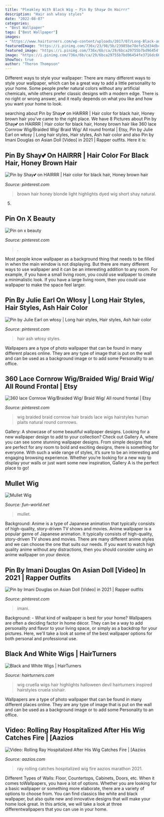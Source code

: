 ```yaml
---
title: "Pleakley With Black Wig ~ Pin By Shay💕 On Hairrr"
description: "Hair ash włosy styles"
date: "2022-08-07"
categories:
- "Best Wallpaper"
tags: ["Best Wallpaper"]
images:
- "https://www.hairturners.com/wp-content/uploads/2017/07/Long-Black-and-White-Wig.jpg"
featuredImage: "https://i.pinimg.com/736x/23/98/5b/23985be78efe52d34dbc10405a9b1cb8.jpg"
featured_image: "https://i.pinimg.com/736x/6b/ca/29/6bca29755b7bd96454fe3716dc66bd44.jpg"
image: "https://i.pinimg.com/736x/6b/ca/29/6bca29755b7bd96454fe3716dc66bd44.jpg"
ShowToc: true
author: "Theron Thompson"
---
```



Different ways to style your wallpaper:
There are many different ways to style your wallpaper, which can be a great way to add a little personality to your home. Some people prefer natural colors without any artificial chemicals, while others prefer classic designs with a modern edge. There is no right or wrong answer, and it really depends on what you like and how you want your home to look.

	

		
searching about Pin by Shay💕 on HAIRRR | Hair color for black hair, Honey brown hair you've came to the right place. We have 8 Pictures about Pin by Shay💕 on HAIRRR | Hair color for black hair, Honey brown hair like 360 lace Cornrow Wig/Braided Wig/ Braid Wig/ All round frontal | Etsy, Pin by Julie Earl on włosy | Long hair styles, Hair styles, Ash hair color and also Pin by Imani Douglas on Asian Doll [Video] in 2021 | Rapper outfits. Here it is:
		
    
## Pin By Shay💕 On HAIRRR | Hair Color For Black Hair, Honey Brown Hair

<img loading=lazy src="https://i.pinimg.com/736x/29/7e/7d/297e7d0062e0422432dfc4907bfa1234.jpg" onerror="this.onerror=null;this.src='https://tse3.mm.bing.net/th?id=OIP.VeDnhZJqcE5qcGIWDcH9aQHaLN&amp;pid=15.1';" alt="Pin by Shay💕 on HAIRRR | Hair color for black hair, Honey brown hair">

_Source: pinterest.com_

>brown hair honey blonde light highlights dyed wig short shay natural. 

	

5.

    
## Pin On X Beauty

<img loading=lazy src="https://i.pinimg.com/736x/03/10/5d/03105db043d5c52253dfd1249bd88df1.jpg" onerror="this.onerror=null;this.src='https://tse4.mm.bing.net/th?id=OIP.xmklH4b5QNp01RC2vF-ANgHaNK&amp;pid=15.1';" alt="Pin on x beauty">

_Source: pinterest.com_

>. 

	

Most people know wallpaper as a background thing that needs to be filled in when the main window is not displaying. But there are many different ways to use wallpaper and it can be an interesting addition to any room. For example, if you have a small living room, you could use wallpaper to create a minimalistic look. If you have a large living room, then you could use wallpaper to make the space feel larger.

    
## Pin By Julie Earl On Włosy | Long Hair Styles, Hair Styles, Ash Hair Color

<img loading=lazy src="https://i.pinimg.com/736x/6b/ca/29/6bca29755b7bd96454fe3716dc66bd44.jpg" onerror="this.onerror=null;this.src='https://tse4.mm.bing.net/th?id=OIP.1Vmj7564SD0Yt7jEkBNHegHaJV&amp;pid=15.1';" alt="Pin by Julie Earl on włosy | Long hair styles, Hair styles, Ash hair color">

_Source: pinterest.com_

>hair ash włosy styles. 

	



Wallpapers are a type of photo wallpaper that can be found in many different places online. They are any type of image that is put on the wall and can be used as a background image or to add some Personality to an office.

    
## 360 Lace Cornrow Wig/Braided Wig/ Braid Wig/ All Round Frontal | Etsy

<img loading=lazy src="https://i.pinimg.com/736x/23/98/5b/23985be78efe52d34dbc10405a9b1cb8.jpg" onerror="this.onerror=null;this.src='https://tse3.mm.bing.net/th?id=OIP.u6MrTI1CEi6UywMkO_-IEgHaLF&amp;pid=15.1';" alt="360 lace Cornrow Wig/Braided Wig/ Braid Wig/ All round frontal | Etsy">

_Source: pinterest.com_

>wig braided braid cornrow hair braids lace wigs hairstyles human plaits natural round cornrows. 

	

Gallery: A showcase of some beautiful wallpaper designs.
Looking for a new wallpaper design to add to your collection? Check out Gallery A, where you can see some stunning wallpaper designs. From simple designs that are perfect for any room to bold and exciting designs, there is something for everyone. With such a wide range of styles, it’s sure to be an interesting and engaging browsing experience. Whether you’re looking for a new way to display your walls or just want some new inspiration, Gallery A is the perfect place to go!





	
	
    
## Mullet Wig

<img loading=lazy src="https://www.fun-world.net/pub/media/catalog/product/8/1/8160brn_1.jpg" onerror="this.onerror=null;this.src='https://tse4.mm.bing.net/th?id=OIP.FzMqWe2Dm-O2jin8rq9zVgHaLO&amp;pid=15.1';" alt="Mullet Wig">

_Source: fun-world.net_

>mullet. 

	

Background: Anime is a type of Japanese animation that typically consists of high-quality, story-driven TV shows and movies.
Anime wallpaper is a popular genre of Japanese animation. It typically consists of high-quality, story-driven TV shows and movies. There are many different anime styles and we can choose the one that suits our needs. If you want to watch high quality anime without any distractions, then you should consider using an anime wallpaper on your device.

    
## Pin By Imani Douglas On Asian Doll [Video] In 2021 | Rapper Outfits

<img loading=lazy src="https://i.pinimg.com/736x/8a/fa/58/8afa58e41ac169f75acf9bb71475ecb8.jpg" onerror="this.onerror=null;this.src='https://tse2.mm.bing.net/th?id=OIP.ycwiyafqBS_Wv0be2uFmcQHaLz&amp;pid=15.1';" alt="Pin by Imani Douglas on Asian Doll [Video] in 2021 | Rapper outfits">

_Source: pinterest.com_

>imani. 

	

Background: - What kind of wallpaper is best for your home?
Wallpapers are often a deciding factor in home décor. They can be a way to add personality and flavor to your living space, or simply as a backdrop for your pictures. Here, we'll take a look at some of the best wallpaper options for both personal and professional use.

    
## Black And White Wigs | HairTurners

<img loading=lazy src="https://www.hairturners.com/wp-content/uploads/2017/07/Long-Black-and-White-Wig.jpg" onerror="this.onerror=null;this.src='https://tse4.mm.bing.net/th?id=OIP.Btd8gbF9cOEWejxpV62suQHaJ4&amp;pid=15.1';" alt="Black and White Wigs | HairTurners">

_Source: hairturners.com_

>wig cruella wigs hair highlights halloween devil hairturners inspired hairstyles cruela sishair. 

	



Wallpapers are a type of photo wallpaper that can be found in many different places online. They are any type of image that is put on the wall and can be used as a background image or to add some Personality to an office.

    
## Video: Rolling Ray Hospitalized After His Wig Catches Fire | [Aazios

<img loading=lazy src="https://www.aazios.com/sites/default/files/styles/large_background/public/field/image/ErqKa_zW4AEpHIQ.jpg?itok=yFjfpmoF" onerror="this.onerror=null;this.src='https://tse1.mm.bing.net/th?id=OIP.dxnht32mXw5LKra_xetGtwHaEo&amp;pid=15.1';" alt="Video: Rolling Ray Hospitalized After His Wig Catches Fire | [Aazios">

_Source: aazios.com_

>ray rolling catches hospitalized wig fire aazios marathon 2021. 

	

Different Types of Walls: Floor, Countertops, Cabinets, Doors, etc.
When it comes toWallpapers, you have a lot of options. Whether you are looking for a basic wallpaper or something more elaborate, there are a variety of options to choose from. You can find classics like white and black wallpaper, but also quite new and innovative designs that will make your home look great. In this article, we will take a look at three differentwallpapers that you can use in your home.

